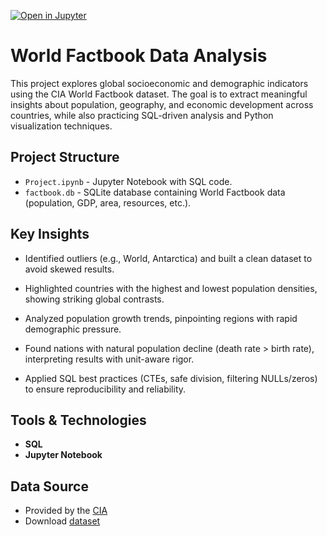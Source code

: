 [![Open in Jupyter](https://img.shields.io/badge/Open%20in-Jupyter-orange?logo=jupyter)](Project.ipynb)   

# World Factbook Data Analysis
This project explores global socioeconomic and demographic indicators using the CIA World Factbook dataset. The goal is to extract meaningful insights about population, geography, and economic development across countries, while also practicing SQL-driven analysis and Python visualization techniques.

## Project Structure
- `Project.ipynb` - Jupyter Notebook with SQL code.
- `factbook.db` - SQLite database containing World Factbook data (population, GDP, area, resources, etc.).

## Key Insights
- Identified outliers (e.g., World, Antarctica) and built a clean dataset to avoid skewed results.

- Highlighted countries with the highest and lowest population densities, showing striking global contrasts.

- Analyzed population growth trends, pinpointing regions with rapid demographic pressure.

- Found nations with natural population decline (death rate > birth rate), interpreting results with unit-aware rigor.

- Applied SQL best practices (CTEs, safe division, filtering NULLs/zeros) to ensure reproducibility and reliability.
  
## Tools & Technologies
 - **SQL** 
- **Jupyter Notebook** 

## Data Source 
- Provided by the [CIA](https://www.cia.gov/the-world-factbook/)
- Download [dataset](https://github.com/NBeibarys/Project-Analyzing-CIA-Factbook-Data-Using-SQL/blob/main/factbook.db)
